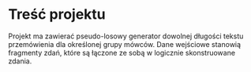 # Treść projektu

Projekt ma zawierać pseudo-losowy generator dowolnej długości tekstu przemówienia dla określonej grupy mówców. Dane wejściowe stanowią fragmenty zdań, które są łączone ze sobą w logicznie skonstruowane zdania. 